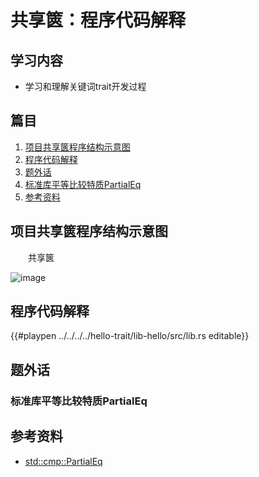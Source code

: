 # 共享篋：程序代码解释

## 学习内容
- 学习和理解关键词trait开发过程

## 篇目

1. [项目共享篋程序结构示意图](#项目共享篋程序结构示意图)
1. [程序代码解释](#程序代码解释)
1. [题外话](#题外话)
1. [标准库平等比较特质PartialEq](#标准库平等比较特质PartialEq)
1. [参考资料](#参考资料)

## 项目共享篋程序结构示意图

　　共享篋

![image](../../images/hello-trait-05-complex.png)

## 程序代码解释

{{#playpen ../../../../hello-trait/lib-hello/src/lib.rs editable}}

## 题外话

### 标准库平等比较特质PartialEq



## 参考资料
- [std::cmp::PartialEq](https://doc.rust-lang.org/std/cmp/trait.PartialEq.html)